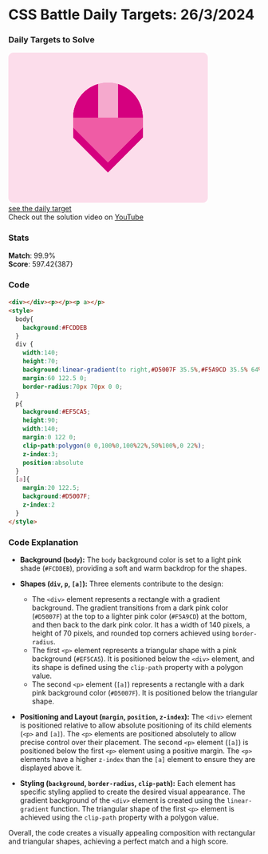 # CSS Battle Daily Targets: 26/3/2024

### Daily Targets to Solve

![picture of daily target](./images/26.png)  
[see the daily target](https://cssbattle.dev/play/Oa4ha6FmXglgYmPne9iX)  
Check out the solution video on [YouTube](https://www.youtube.com/watch?v=CFyTYX_3Pk0)

### Stats

**Match**: 99.9%  
**Score**: 597.42{387}

### Code

```html
<div></div><p></p><p a></p>
<style>
  body{
    background:#FCDDEB
  }
  div {
    width:140;
    height:70;
    background:linear-gradient(to right,#D5007F 35.5%,#F5A9CD 35.5% 64%,#D5007F 64%);
    margin:60 122.5 0;
    border-radius:70px 70px 0 0;
  }
  p{
    background:#EF5CA5;
    height:90;
    width:140;
    margin:0 122 0;
    clip-path:polygon(0 0,100%0,100%22%,50%100%,0 22%);
    z-index:3;
    position:absolute
  }
  [a]{
    margin:20 122.5;
    background:#D5007F;
    z-index:2
  }
</style>
```

### Code Explanation

- **Background (`body`):** The `body` background color is set to a light pink shade (`#FCDDEB`), providing a soft and warm backdrop for the shapes.

- **Shapes (`div`, `p`, `[a]`):** Three elements contribute to the design:
  - The `<div>` element represents a rectangle with a gradient background. The gradient transitions from a dark pink color (`#D5007F`) at the top to a lighter pink color (`#F5A9CD`) at the bottom, and then back to the dark pink color. It has a width of 140 pixels, a height of 70 pixels, and rounded top corners achieved using `border-radius`.
  - The first `<p>` element represents a triangular shape with a pink background (`#EF5CA5`). It is positioned below the `<div>` element, and its shape is defined using the `clip-path` property with a polygon value.
  - The second `<p>` element (`[a]`) represents a rectangle with a dark pink background color (`#D5007F`). It is positioned below the triangular shape.

- **Positioning and Layout (`margin`, `position`, `z-index`):** The `<div>` element is positioned relative to allow absolute positioning of its child elements (`<p>` and `[a]`). The `<p>` elements are positioned absolutely to allow precise control over their placement. The second `<p>` element (`[a]`) is positioned below the first `<p>` element using a positive margin. The `<p>` elements have a higher `z-index` than the `[a]` element to ensure they are displayed above it.

- **Styling (`background`, `border-radius`, `clip-path`):** Each element has specific styling applied to create the desired visual appearance. The gradient background of the `<div>` element is created using the `linear-gradient` function. The triangular shape of the first `<p>` element is achieved using the `clip-path` property with a polygon value.

Overall, the code creates a visually appealing composition with rectangular and triangular shapes, achieving a perfect match and a high score.